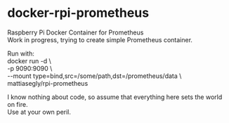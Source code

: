 # docker-rpi-prometheus
Raspberry Pi Docker Container for Prometheus<BR>
Work in progress, trying to create simple Prometheus container.

Run with:<BR>
docker run -d \\\
-p 9090:9090 \\\
--mount type=bind,src=/some/path,dst=/prometheus/data \\\
mattiasegly/rpi-prometheus

I know nothing about code, so assume that everything here sets the world on fire.<BR>
Use at your own peril.
